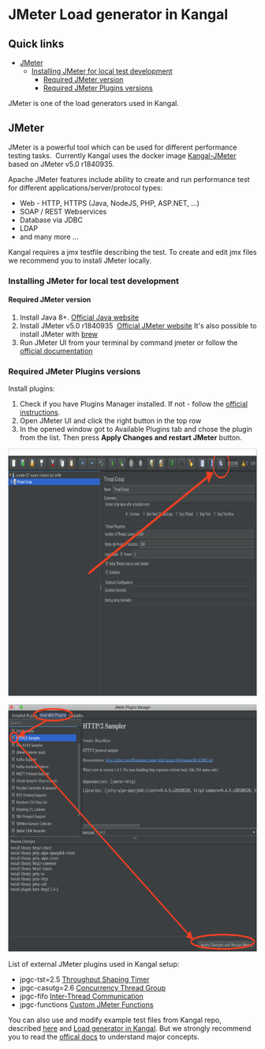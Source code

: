 # JMeter Load generator in Kangal

## Quick links
- [JMeter](#jmeter)
    - [Installing JMeter for local test development](#installing-jmeter-for-local-test-development)
        - [Required JMeter version](#required-jmeter-version)
        - [Required JMeter Plugins versions](#required-jmeter-plugins-versions)

JMeter is one of the load generators used in Kangal.

## JMeter
JMeter is a powerful tool which can be used for different performance testing tasks. 
Currently Kangal uses the docker image [Kangal-JMeter](https://github.com/hellofresh/kangal-jmeter) based on JMeter v5.0 r1840935.

Apache JMeter features include ability to create and run performance test for different applications/server/protocol types:

* Web - HTTP, HTTPS (Java, NodeJS, PHP, ASP.NET, …)
* SOAP / REST Webservices
* Database via JDBC
* LDAP
* and many more ...

Kangal requires a jmx testfile describing the test. 
To create and edit jmx files we recommend you to install JMeter locally.

### Installing JMeter for local test development
#### Required JMeter version
1. Install Java 8+. [Official Java website](https://www.java.com/de/download/)
2. Install JMeter v5.0 r1840935  [Official JMeter website](https://archive.apache.org/dist/jmeter/binaries/) It's also possible to install JMeter with [brew](https://stackoverflow.com/questions/22610316/how-do-i-install-jmeter-on-a-mac)
3. Run JMeter UI from your terminal by command jmeter or follow the [official documentation](https://jmeter.apache.org/usermanual/get-started.html#running)

### Required JMeter Plugins versions
Install plugins:

1. Check if you have Plugins Manager installed. If not - follow the [official instructions](https://jmeter-plugins.org/wiki/PluginsManager/).
2. Open JMeter UI and click the right button in the top row
3. In the opened window got to Available Plugins tab and chose the plugin from the list. Then press **Apply Changes and restart JMeter** button.

<p align="center">  
<img src="images/jmeter_plugins.png" height="500">
</p>

<p align="center">  
<img src="images/jmeter_plugins_install.png" height="500">
</p>

List of external JMeter plugins used in Kangal setup:

* jpgc-tst=2.5 [Throughput Shaping Timer](https://jmeter-plugins.org/wiki/ThroughputShapingTimer/)
* jpgc-casutg=2.6 [Concurrency Thread Group](https://jmeter-plugins.org/wiki/ConcurrencyThreadGroup/)
* jpgc-fifo [Inter-Thread Communication](https://jmeter-plugins.org/wiki/InterThreadCommunication/)
* jpgc-functions [Custom JMeter Functions](https://jmeter-plugins.org/wiki/Functions/)

You can also use and modify example test files from Kangal repo, described [here](How-to-write-tests.md) and [Load generator in Kangal](JMeter-load-generator-in-kangal.md). But we strongly recommend you to read the [offical docs](https://jmeter.apache.org/usermanual/test_plan.html) to understand major concepts.
